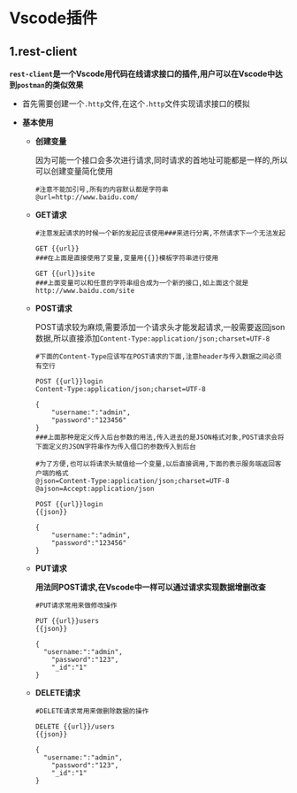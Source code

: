 # Vscode插件

## 1.rest-client

**`rest-client`是一个Vscode用代码在线请求接口的插件,用户可以在Vscode中达到`postman`的类似效果**

- 首先需要创建一个`.http`文件,在这个`.http`文件实现请求接口的模拟

- **基本使用**

  - **创建变量**

      因为可能一个接口会多次进行请求,同时请求的首地址可能都是一样的,所以可以创建变量简化使用

      ```http
      #注意不能加引号,所有的内容默认都是字符串
      @url=http://www.baidu.com/
      ```

  - **GET请求**

      ```http
      #注意发起请求的时候一个新的发起应该使用###来进行分离,不然请求下一个无法发起
      
      GET {{url}}
      ###在上面是直接使用了变量,变量用{{}}模板字符串进行使用
      
      GET {{url}}site
      ###上面变量可以和任意的字符串组合成为一个新的接口,如上面这个就是http://www.baidu.com/site
      ```

  - **POST请求**

      POST请求较为麻烦,需要添加一个请求头才能发起请求,一般需要返回json数据,所以直接添加`Content-Type:application/json;charset=UTF-8`

      ```http
      #下面的Content-Type应该写在POST请求的下面,注意header与传入数据之间必须有空行
      
      POST {{url}}login
      Content-Type:application/json;charset=UTF-8
      
      {
          "username:":"admin",
          "password":"123456"
      }
      ###上面那种是定义传入后台参数的用法,传入进去的是JSON格式对象,POST请求会将下面定义的JSON字符串作为传入借口的参数传入到后台
      ```

      ```http
      #为了方便,也可以将请求头赋值给一个变量,以后直接调用,下面的表示服务端返回客户端的格式
      @json=Content-Type:application/json;charset=UTF-8
      @ajson=Accept:application/json
      
      POST {{url}}login
      {{json}}
      
      {
          "username:":"admin",
          "password":"123456"
      }
      ```

  - **PUT请求**

      **用法同POST请求,在Vscode中一样可以通过请求实现数据增删改查**

      ```http
      #PUT请求常用来做修改操作
      
      PUT {{url}}users
      {{json}}
      
      {
      	"username:":"admin",
          "password":"123",
          "_id":"1"
      }
      ```

  - **DELETE请求**

      ```http
      #DELETE请求常用来做删除数据的操作
      
      DELETE {{url}}/users
      {{json}}
      
      {
      	"username:":"admin",
          "password":"123",
          "_id":"1"
      }
      ```

      
